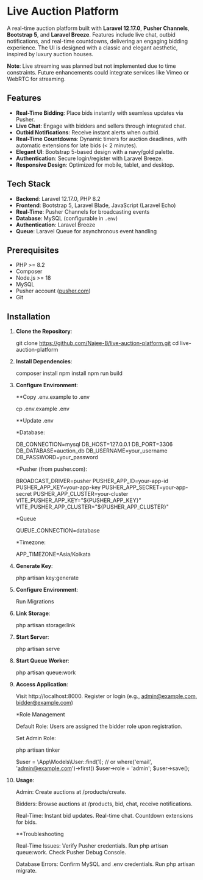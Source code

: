 # Live Auction Platform

A real-time auction platform built with **Laravel 12.17.0**, **Pusher Channels**, **Bootstrap 5**, and **Laravel Breeze**. Features include live chat, outbid notifications, and real-time countdowns, delivering an engaging bidding experience. The UI is designed with a classic and elegant aesthetic, inspired by luxury auction houses.

**Note**: Live streaming was planned but not implemented due to time constraints. Future enhancements could integrate services like Vimeo or WebRTC for streaming.

## Features
- **Real-Time Bidding**: Place bids instantly with seamless updates via Pusher.
- **Live Chat**: Engage with bidders and sellers through integrated chat.
- **Outbid Notifications**: Receive instant alerts when outbid.
- **Real-Time Countdowns**: Dynamic timers for auction deadlines, with automatic extensions for late bids (< 2 minutes).
- **Elegant UI**: Bootstrap 5-based design with a navy/gold palette.
- **Authentication**: Secure login/register with Laravel Breeze.
- **Responsive Design**: Optimized for mobile, tablet, and desktop.

## Tech Stack
- **Backend**: Laravel 12.17.0, PHP 8.2
- **Frontend**: Bootstrap 5, Laravel Blade, JavaScript (Laravel Echo)
- **Real-Time**: Pusher Channels for broadcasting events
- **Database**: MySQL (configurable in `.env`)
- **Authentication**: Laravel Breeze
- **Queue**: Laravel Queue for asynchronous event handling

## Prerequisites
- PHP >= 8.2
- Composer
- Node.js >= 18
- MySQL
- Pusher account ([pusher.com](https://pusher.com))
- Git

## Installation

1. **Clone the Repository**:
   
   git clone https://github.com/Najee-B/live-auction-platform.git
   cd live-auction-platform

2. **Install Dependencies**:
   
   composer install
   npm install
   npm run build

3. **Configure Environment**:
   
   **Copy .env.example to .env

   cp .env.example .env

   **Update .env

   *Database:

   DB_CONNECTION=mysql
    DB_HOST=127.0.0.1
    DB_PORT=3306
    DB_DATABASE=auction_db
    DB_USERNAME=your_username
    DB_PASSWORD=your_password


    *Pusher (from pusher.com):

    BROADCAST_DRIVER=pusher
    PUSHER_APP_ID=your-app-id
    PUSHER_APP_KEY=your-app-key
    PUSHER_APP_SECRET=your-app-secret
    PUSHER_APP_CLUSTER=your-cluster
    VITE_PUSHER_APP_KEY="${PUSHER_APP_KEY}"
    VITE_PUSHER_APP_CLUSTER="${PUSHER_APP_CLUSTER}"

    *Queue

    QUEUE_CONNECTION=database

    *Timezone:

    APP_TIMEZONE=Asia/Kolkata

4. **Generate Key**:

    php artisan key:generate

5. **Configure Environment**:

    Run Migrations

6. **Link Storage**:

    php artisan storage:link

7. **Start Server**:

    php artisan serve

8. **Start Queue Worker**:

    php artisan queue:work

9. **Access Application**:

    Visit http://localhost:8000.
    Register or login (e.g., admin@example.com, bidder@example.com)

    *Role Management
    
    Default Role: Users are assigned the bidder role upon registration.

    Set Admin Role:

    php artisan tinker

    $user = \App\Models\User::find(1); // or where('email', 'admin@example.com')->first()
    $user->role = 'admin';
    $user->save();

10. **Usage**:

    Admin: 
        Create auctions at /products/create.

    Bidders: 
        Browse auctions at /products, bid, chat, receive notifications.

    Real-Time:
        Instant bid updates.
        Real-time chat.
        Countdown extensions for bids.


    **Troubleshooting

    Real-Time Issues:
        Verify Pusher credentials.
        Run php artisan queue:work.
        Check Pusher Debug Console.

    Database Errors:
        Confirm MySQL and .env credentials.
        Run php artisan migrate.
